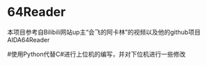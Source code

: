 # 64Reader

本项目参考自Bilibili网站up主“会飞的阿卡林”的视频以及他的github项目AIDA64Reader

#使用Python代替C#进行上位机的编写，并对下位机进行一些修改
